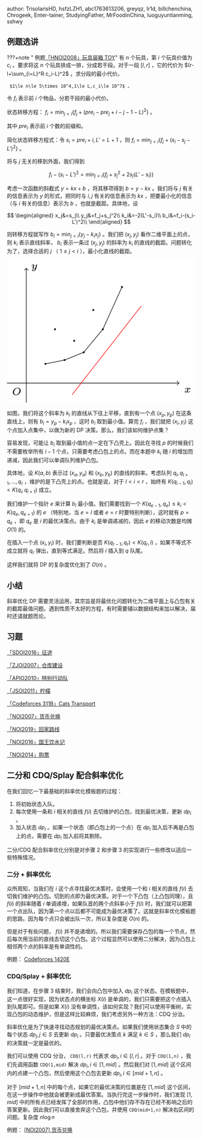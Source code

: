 author: TrisolarisHD, hsfzLZH1, abc1763613206, greyqz, Ir1d, billchenchina, Chrogeek, Enter-tainer, StudyingFather, MrFoodinChina, luoguyuntianming, sshwy

## 例题选讲

???+note " 例题[「HNOI2008」玩具装箱 TOY](https://loj.ac/problem/10188)"
    有 $n$ 个玩具，第 $i$ 个玩具价值为 $c_i$ 。要求将这 $n$ 个玩具排成一排，分成若干段。对于一段 $[l,r]$ ，它的代价为 $(r-l+\sum_{i=L}^R c_i-L)^2$ 。求分段的最小代价。
    
     $1\le n\le 5\times 10^4,1\le L,c_i\le 10^7$ 。

令 $f_i$ 表示前 $i$ 个物品，分若干段的最小代价。

状态转移方程： $f_i=\min_{j<i}\{f_j+(pre_i-pre_j+i-j-1-L)^2\}$ 。

其中 $pre_i$ 表示前 $i$ 个数的前缀和。

简化状态转移方程式：令 $s_i=pre_i+i,L'=L+1$ ，则 $f_i=\min_{j<i}\{f_j+(s_i-s_j-L')^2\}$ 。

将与 $j$ 无关的移到外面，我们得到

$$
f_i - (s_i-L')^2=\min_{j<i}\{f_j+s_j^2 + 2s_j(L'-s_i) \} 
$$

考虑一次函数的斜截式 $y=kx+b$ ，将其移项得到 $b=y-kx$ 。我们将与 $j$ 有关的信息表示为 $y$ 的形式，把同时与 $i,j$ 有关的信息表示为 $kx$ ，把要最小化的信息（与 $i$ 有关的信息）表示为 $b$ ，也就是截距。具体地，设

$$
\begin{aligned}
x_j&=s_j\\
y_j&=f_j+s_j^2\\
k_i&=-2(L'-s_i)\\
b_i&=f_i-(s_i-L')^2\\
\end{aligned}
$$

则转移方程就写作 $b_i = \min_{j<i}\{ y_j-k_ix_j \}$ 。我们把 $(x_j,y_j)$ 看作二维平面上的点，则 $k_i$ 表示直线斜率， $b_i$ 表示一条过 $(x_j,y_j)$ 的斜率为 $k_i$ 的直线的截距。问题转化为了，选择合适的 $j$ （ $1\le j<i$ ），最小化直线的截距。

![slope_optimization](../images/optimization.svg)

如图，我们将这个斜率为 $k_i$ 的直线从下往上平移，直到有一个点 $(x_p,y_p)$ 在这条直线上，则有 $b_i=y_p-k_ix_p$ ，这时 $b_i$ 取到最小值。算完 $f_i$ ，我们就把 $(x_i,y_i)$ 这个点加入点集中，以做为新的 DP 决策。那么，我们该如何维护点集？

容易发现，可能让 $b_i$ 取到最小值的点一定在下凸壳上。因此在寻找 $p$ 的时候我们不需要枚举所有 $i-1$ 个点，只需要考虑凸包上的点。而在本题中 $k_i$ 随 $i$ 的增加而递减，因此我们可以单调队列维护凸包。

具体地，设 $K(a,b)$ 表示过 $(x_a,y_a)$ 和 $(x_b,y_b)$ 的直线的斜率。考虑队列 $q_l,q_{l+1},\ldots,q_r$ ，维护的是下凸壳上的点。也就是说，对于 $l<i<r$ ，始终有 $K(q_{i-1},q_i) < K(q_i,q_{i+1})$ 成立。

我们维护一个指针 $e$ 来计算 $b_i$ 最小值。我们需要找到一个 $K(q_{e-1},q_e)\le k_i< K(q_e,q_{e+1})$ 的 $e$ （特别地，当 $e=l$ 或者 $e=r$ 时要特别判断），这时就有 $p=q_e$ ，即 $q_e$ 是 $i$ 的最优决策点。由于 $k_i$ 是单调递减的，因此 $e$ 的移动次数是均摊 $O(1)$ 的。

在插入一个点 $(x_i,y_i)$ 时，我们要判断是否 $K(q_{r-1},q_r)<K(q_r,i)$ ，如果不等式不成立就将 $q_r$ 弹出，直到等式满足。然后将 $i$ 插入到 $q$ 队尾。

这样我们就将 DP 的复杂度优化到了 $O(n)$ 。

## 小结

斜率优化 DP 需要灵活运用，其宗旨是将最优化问题转化为二维平面上与凸包有关的截距最值问题。遇到性质不太好的方程，有时需要辅以数据结构来加以解决，届时还请就题而论。

## 习题

 [「SDOI2016」征途](https://loj.ac/problem/2035) 

 [「ZJOI2007」仓库建设](https://loj.ac/problem/10189) 

 [「APIO2010」特别行动队](https://loj.ac/problem/10190) 

 [「JSOI2011」柠檬](https://www.luogu.com.cn/problem/P5504) 

 [「Codeforces 311B」Cats Transport](http://codeforces.com/problemset/problem/311/B) 

 [「NOI2007」货币兑换](https://loj.ac/problem/2353) 

 [「NOI2019」回家路线](https://loj.ac/problem/3156) 

 [「NOI2016」国王饮水记](https://uoj.ac/problem/223) 

 [「NOI2014」购票](https://uoj.ac/problem/7) 

## 二分和 CDQ/Splay 配合斜率优化

在我们回忆一下最基础的斜率优化模板题的过程：
1. 将初始状态入队。
2. 每次使用一条和 $i$ 相关的直线 $f(i)$ 去切维护的凸包，找到最优决策，更新 $dp_i$ 。
3. 加入状态 $dp_i$ 。如果一个状态（即凸包上的一个点）在 $dp_i$ 加入后不再是凸包上的点，需要在 $dp_i$ 加入前将其剔除。

二分/CDQ 配合斜率优化分别是对步骤 2 和步骤 3 的实现进行一些修改以适应一些特殊情况。

### 二分 + 斜率优化

众所周知，当我们在 $i$ 这个点寻找最优决策时，会使用一个和 $i$ 相关的直线 $f(i)$ 去切我们维护的凸包。切到的点即为最优决策。对于一个下凸包（上凸包同理），且 $f(i)$ 的斜率随着 $i$ 单调递增，如果队首的两个点斜率小于 $f(i)$ 时，我们就可以把第一个点出队，因为第一个点以后都不可能成为最优决策了。这就是斜率优化模板题的思路。因为每个点只会被出队一次，所以复杂度是 $O(n)$ 的。

但是对于有些问题， $f(i)$ 并不是递增的。所以我们需要保存凸包的每一个节点，然后每次用当前的直线去切这个凸包。这个过程显然可以使用二分解决，因为凸包上相邻两个点的斜率是有单调性的。

例题： [Codeforces 1420E](https://codeforces.com/contest/1420/problem/E) 

### CDQ/Splay + 斜率优化

我们知道，在步骤 3 结束时，我们会向凸包中加入 $dp_i$ 这个状态。在模板题中，这一点很好实现，因为状态点的横坐标 $X(i)$ 是单调的，我们只需要把这个点插入到队尾即可。但是如果 $X(i)$ 没有单调性，该如何实现？我们可以使用平衡树，实现凸包的动态维护，但是这样比较麻烦，我们考虑另外一种方法：CDQ 分治。

斜率优化是为了快速寻找动态规划的最优决策点。如果我们使用状态集合 $S$ 中的每个状态 $dp_j, j\in S$ 去更新 $dp_i$ 。只要最优决策点 $k$ 满足 $k\in S$ ，那么我们 $dp_i$ 的决策就一定是最优的。

我们可以使用 CDQ 分治， `CDQ(l,r)` 代表求 $dp_i,i\in [l,r]$ 。对于 `CDQ(1,n)` ，我们先调用函数 `CDQ(1,mid)` 解决 $dp_i,i\in[1,mid]$ 。然后我们对 $[1,mid]$ 这个区间内的点建一个凸包，然后使用这个凸包去更新 $dp_i,i\in [mid+1,n]$ 。

对于 $[mid+1,n]$ 中的每个点，如果它的最优决策的位置是在 $[1,mid]$ 这个区间，在这一步操作中他就会被更新成最优答案。当执行完这一步操作时，我们发现 $[1,mid]$ 中的所有点已经发挥了全部的作用，凸包中他们存不存在已经不影响之后的答案更新。因此我们可以直接舍弃这个凸包，并使用 `CDQ(mid+1,n)` 解决右区间的问题。复杂度 $n\log n$ 

例题： [\[NOI2007\] 货币兑换](https://www.luogu.com.cn/problem/P4027) 
